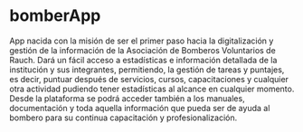 # bomberApp
App nacida con la misión de ser el primer paso hacia la digitalización y gestión  de la información de la Asociación de Bomberos Voluntarios de Rauch. 
Dará un fácil acceso a estadísticas e información detallada de la institución y  sus integrantes, permitiendo, la gestión de tareas y puntajes, es decir, puntuar después de servicios, cursos, capacitaciones y cualquier otra actividad pudiendo tener estadísticas al alcance en cualquier momento. Desde la plataforma se podrá acceder también a los manuales, documentación y toda aquella información que pueda ser de ayuda al bombero para su continua capacitación y profesionalización.
